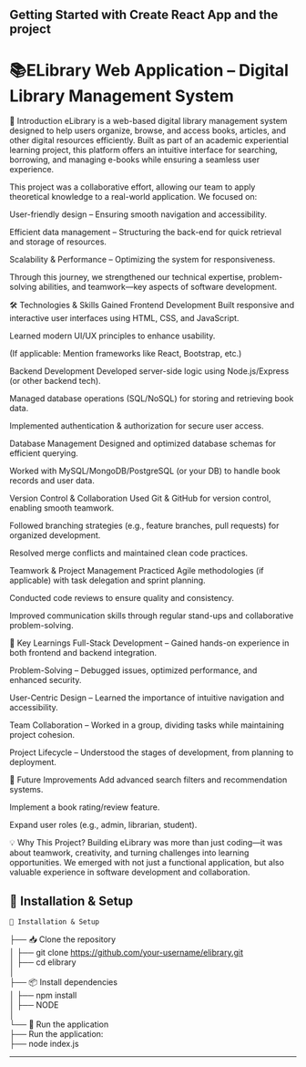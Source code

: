 ## Getting Started with Create React App and the project

# **📚ELibrary Web Application – Digital Library Management System**

🌟 Introduction
eLibrary is a web-based digital library management system designed to help users organize, browse, and access books, articles, and other digital resources efficiently. Built as part of an academic experiential learning project, this platform offers an intuitive interface for searching, borrowing, and managing e-books while ensuring a seamless user experience.

This project was a collaborative effort, allowing our team to apply theoretical knowledge to a real-world application. We focused on:

User-friendly design – Ensuring smooth navigation and accessibility.

Efficient data management – Structuring the back-end for quick retrieval and storage of resources.

Scalability & Performance – Optimizing the system for responsiveness.

Through this journey, we strengthened our technical expertise, problem-solving abilities, and teamwork—key aspects of software development.

🛠️ Technologies & Skills Gained
Frontend Development
Built responsive and interactive user interfaces using HTML, CSS, and JavaScript.

Learned modern UI/UX principles to enhance usability.

(If applicable: Mention frameworks like React, Bootstrap, etc.)

Backend Development
Developed server-side logic using Node.js/Express (or other backend tech).

Managed database operations (SQL/NoSQL) for storing and retrieving book data.

Implemented authentication & authorization for secure user access.

Database Management
Designed and optimized database schemas for efficient querying.

Worked with MySQL/MongoDB/PostgreSQL (or your DB) to handle book records and user data.

Version Control & Collaboration
Used Git & GitHub for version control, enabling smooth teamwork.

Followed branching strategies (e.g., feature branches, pull requests) for organized development.

Resolved merge conflicts and maintained clean code practices.

Teamwork & Project Management
Practiced Agile methodologies (if applicable) with task delegation and sprint planning.

Conducted code reviews to ensure quality and consistency.

Improved communication skills through regular stand-ups and collaborative problem-solving.

🚀 Key Learnings
Full-Stack Development – Gained hands-on experience in both frontend and backend integration.

Problem-Solving – Debugged issues, optimized performance, and enhanced security.

User-Centric Design – Learned the importance of intuitive navigation and accessibility.

Team Collaboration – Worked in a group, dividing tasks while maintaining project cohesion.

Project Lifecycle – Understood the stages of development, from planning to deployment.

🔗 Future Improvements
Add advanced search filters and recommendation systems.

Implement a book rating/review feature.

Expand user roles (e.g., admin, librarian, student).

💡 Why This Project?
Building eLibrary was more than just coding—it was about teamwork, creativity, and turning challenges into learning opportunities. We emerged with not just a functional application, but also valuable experience in software development and collaboration.




🔧 Installation & Setup
---------------------------------------------------------------------------
    📂 Installation & Setup  
├── 📥 Clone the repository  
│   ├── git clone https://github.com/your-username/elibrary.git  
│   ├── cd elibrary  
│  
├── 📦 Install dependencies  
│   ├── npm install  
│   ├── NODE  
│  
└── 🚀 Run the application  
    ├── Run the application:  
    ├── node index.js  

---------------------------------------------------------------------------

